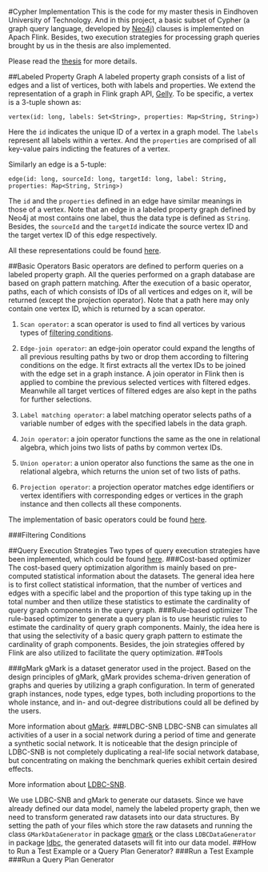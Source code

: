 #Cypher Implementation
This is the code for my master thesis in Eindhoven University of Technology. And in this project, a basic subset of Cypher (a graph query language, developed by [Neo4j](https://neo4j.com/)) clauses is implemented on Apach Flink. Besides,
two execution strategies for processing graph queries brought by us in the thesis are also implemented.

Please read the [thesis](thesis.pdf) for more details.

##Labeled Property Graph
A labeled property graph consists of a list of edges and a list of vertices, both with labels and properties. We extend the representation of a graph in Flink graph API, [Gelly](https://ci.apache.org/projects/flink/flink-docs-release-1.1/apis/batch/libs/gelly.html).
To be specific, a vertex is a 3-tuple shown as:

```
vertex(id: long, labels: Set<String>, properties: Map<String, String>)
```

Here the `id` indicates the unique ID of a vertex in a graph model. The `labels` represent all labels within a vertex. And the `properties` are comprised of all key-value pairs indicting the features of a vertex.

Similarly an edge is a 5-tuple:

```
edge(id: long, sourceId: long, targetId: long, label: String, properties: Map<String, String>)
```

The `id` and the `properties` defined in an edge have similar meanings in those of a vertex. Note that an edge in a labeled property graph defined by Neo4j at most contains one label, thus the data type is defined as `String`. Besides, the `sourceId` and the `targetId` indicate the source vertex ID and the target vertex ID of this edge respectively. 

All these representations could be found [here](https://github.com/jiujieti/CypherImplementation/tree/master/src/main/java/operators/datastructures).

##Basic Operators
Basic operators are defined to perform queries on a labeled property graph. All the queries performed on a graph database are based on graph pattern matching. After the execution of a basic operator, paths, each of which consists of IDs of all vertices and edges on it, will be returned (except the projection operator). Note that a path here may only contain one vertex ID, which is returned by a scan operator.

1. `Scan operator`: a scan operator is used to find all vertices by various types of [filtering conditions](#filtering-conditions).

2. `Edge-join operator`: an edge-join operator could expand the lengths of all previous resulting paths by two or drop them according to filtering conditions on the edge. It first extracts all the vertex IDs to be joined with the edge set in a graph instance. A join operator in Flink then is applied to combine the previous selected vertices with filtered edges. Meanwhile all target vertices of filtered edges are also kept in the paths for further selections.

3. `Label matching operator`: a label matching operator selects paths of a variable number of edges with the specified labels in the data graph.

4. `Join operator`: a join operator functions the same as the one in relational algebra, which joins two lists of paths by common vertex IDs.

5. `Union operator`: a union operator also functions the same as the one in relational algebra, which returns the union set of two lists of paths.

6. `Projection operator`: a projection operator matches edge identifiers or vertex identifiers with corresponding edges or vertices in the graph instance and then collects all these components.

The implementation of basic operators could be found [here](https://github.com/jiujieti/CypherImplementation/tree/master/src/main/java/operators).

###Filtering Conditions

##Query Execution Strategies
Two types of query execution strategies have been implemented, which could be found [here](https://github.com/jiujieti/CypherImplementation/tree/master/src/main/java/queryplan).
###Cost-based optimizer
The cost-based query optimization algorithm is mainly based on pre-computed statistical information about the datasets. The general idea here is to first collect statistical information, that the number of vertices and edges with a specific label and the proportion of this type taking up in the total number
and then utilize these statistics to estimate the cardinality of query graph components in the query graph.
###Rule-based optimizer
The rule-based optimizer to generate a query plan is to use heuristic rules to estimate the cardinality of query graph components. Mainly, the idea here is that using the selectivity of a basic query graph pattern to estimate the cardinality of graph components. Besides, the join strategies offered by Flink are also utilized to facilitate the query optimization.
##Tools

###gMark
gMark is a dataset generator used in the project. Based on the design principles of gMark, gMark provides schema-driven generation of graphs and queries by utilizing a graph configuration. In term of generated graph instances, node types, edge types, both including proportions to the whole instance, and in- and out-degree distributions could all be defined by the users.

More information about [gMark](https://github.com/graphMark/gmark).
###LDBC-SNB
LDBC-SNB can simulates all activities of a user in a social network during a period of time and generate a synthetic social network. It is noticeable that the design principle of LDBC-SNB is not completely duplicating a real-life social network database, but concentrating on making the benchmark queries exhibit certain desired effects.

More information about [LDBC-SNB](http://ldbcouncil.org/developer/snb).

We use LDBC-SNB and gMark to generate our datasets. Since we have already defined our data model, namely the labeled property graph, then we need to transform generated raw datasets into our data structures. By setting the path of your files which store the raw datasets and running the class `GMarkDataGenerator` in package [gmark](https://github.com/jiujieti/CypherImplementation/tree/master/src/main/java/gmark) or the class `LDBCDataGenerator` in package [ldbc](https://github.com/jiujieti/CypherImplementation/tree/master/src/main/java/ldbc), the generated datasets will fit into our data model.
##How to Run a Test Example or a Query Plan Generator?
###Run a Test Example
###Run a Query Plan Generator
